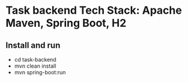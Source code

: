 # Task backend Tech Stack: Apache Maven, Spring Boot, H2

## Install and run
- cd task-backend
- mvn clean install
- mvn spring-boot:run